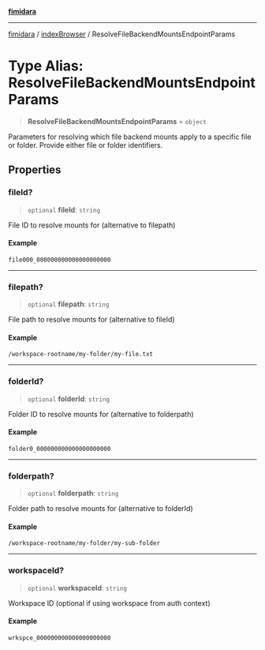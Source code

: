[**fimidara**](../../README.md)

***

[fimidara](../../modules.md) / [indexBrowser](../README.md) / ResolveFileBackendMountsEndpointParams

# Type Alias: ResolveFileBackendMountsEndpointParams

> **ResolveFileBackendMountsEndpointParams** = `object`

Parameters for resolving which file backend mounts apply to a specific file or folder. Provide either file or folder identifiers.

## Properties

### fileId?

> `optional` **fileId**: `string`

File ID to resolve mounts for (alternative to filepath)

#### Example

```
file000_000000000000000000000
```

***

### filepath?

> `optional` **filepath**: `string`

File path to resolve mounts for (alternative to fileId)

#### Example

```
/workspace-rootname/my-folder/my-file.txt
```

***

### folderId?

> `optional` **folderId**: `string`

Folder ID to resolve mounts for (alternative to folderpath)

#### Example

```
folder0_000000000000000000000
```

***

### folderpath?

> `optional` **folderpath**: `string`

Folder path to resolve mounts for (alternative to folderId)

#### Example

```
/workspace-rootname/my-folder/my-sub-folder
```

***

### workspaceId?

> `optional` **workspaceId**: `string`

Workspace ID (optional if using workspace from auth context)

#### Example

```
wrkspce_000000000000000000000
```
